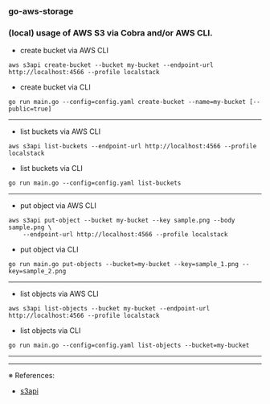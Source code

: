 ### go-aws-storage

### (local) usage of AWS S3 via Cobra and/or AWS CLI.

- create bucket via AWS CLI
```
aws s3api create-bucket --bucket my-bucket --endpoint-url http://localhost:4566 --profile localstack
```
- create bucket via CLI
```
go run main.go --config=config.yaml create-bucket --name=my-bucket [--public=true]
```
---

- list buckets via AWS CLI
```
aws s3api list-buckets --endpoint-url http://localhost:4566 --profile localstack
```
- list buckets via CLI
```
go run main.go --config=config.yaml list-buckets
```
---

- put object via AWS CLI
```
aws s3api put-object --bucket my-bucket --key sample.png --body sample.png \
    --endpoint-url http://localhost:4566 --profile localstack
```
- put object via CLI
```
go run main.go put-objects --bucket=my-bucket --key=sample_1.png --key=sample_2.png
```
---

- list objects via AWS CLI
```
aws s3api list-objects --bucket my-bucket --endpoint-url http://localhost:4566 --profile localstack
```
- list objects via CLI
```
go run main.go --config=config.yaml list-objects --bucket=my-bucket
```
---

---
※ References:
- [s3api](https://awscli.amazonaws.com/v2/documentation/api/latest/reference/s3api/index.html)
